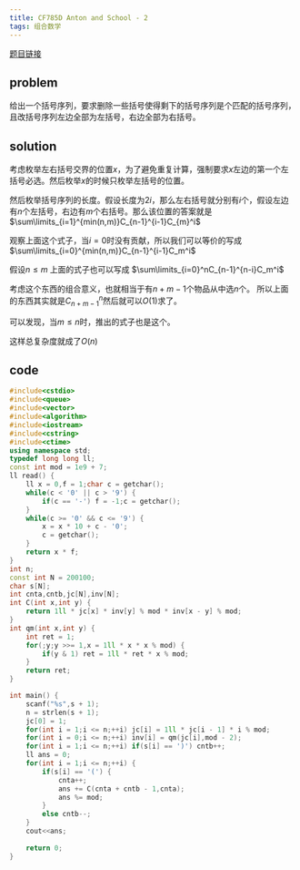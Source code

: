 ```yaml
---
title: CF785D Anton and School - 2
tags: 组合数学
---
```


[题目链接](http://codeforces.com/contest/785/problem/D)

## problem

给出一个括号序列，要求删除一些括号使得剩下的括号序列是个匹配的括号序列，且改括号序列左边全部为左括号，右边全部为右括号。

## solution

考虑枚举左右括号交界的位置$x$，为了避免重复计算，强制要求$x$左边的第一个左括号必选。然后枚举$x$的时候只枚举左括号的位置。

然后枚举括号序列的长度。假设长度为$2i$，那么左右括号就分别有$i$个，假设左边有$n$个左括号，右边有$m$个右括号。那么该位置的答案就是$\sum\limits_{i=1}^{min(n,m)}C_{n-1}^{i-1}C_{m}^i$

观察上面这个式子，当$i=0$时没有贡献，所以我们可以等价的写成$\sum\limits_{i=0}^{min(n,m)}C_{n-1}^{i-1}C_m^i$

假设$n\le m$
上面的式子也可以写成
$\sum\limits_{i=0}^nC_{n-1}^{n-i}C_m^i$

考虑这个东西的组合意义，也就相当于有$n+m-1$个物品从中选$n$个。
所以上面的东西其实就是$C_{n+m-1}^n$然后就可以$O(1)$求了。

可以发现，当$m\le n$时，推出的式子也是这个。

这样总复杂度就成了$O(n)$

## code

```cpp
#include<cstdio>
#include<queue>
#include<vector>
#include<algorithm>
#include<iostream>
#include<cstring>
#include<ctime>
using namespace std;
typedef long long ll;
const int mod = 1e9 + 7;
ll read() {
	ll x = 0,f = 1;char c = getchar();
	while(c < '0' || c > '9') {
		if(c == '-') f = -1;c = getchar();
	}
	while(c >= '0' && c <= '9') {
		x = x * 10 + c - '0';
		c = getchar();
	}
	return x * f;
}
int n;
const int N = 200100;
char s[N];
int cnta,cntb,jc[N],inv[N];
int C(int x,int y) {
	return 1ll * jc[x] * inv[y] % mod * inv[x - y] % mod;
}
int qm(int x,int y) {
	int ret = 1;
	for(;y;y >>= 1,x = 1ll * x * x % mod) {
		if(y & 1) ret = 1ll * ret * x % mod;
	}
	return ret;
}

int main() {
	scanf("%s",s + 1);
	n = strlen(s + 1);
	jc[0] = 1;
	for(int i = 1;i <= n;++i) jc[i] = 1ll * jc[i - 1] * i % mod;
	for(int i = 0;i <= n;++i) inv[i] = qm(jc[i],mod - 2);
	for(int i = 1;i <= n;++i) if(s[i] == ')') cntb++;
	ll ans = 0;
	for(int i = 1;i <= n;++i) {
		if(s[i] == '(') {
			cnta++;
			ans += C(cnta + cntb - 1,cnta);
			ans %= mod;
		}
		else cntb--;
	}
	cout<<ans;
		
	return 0;
}
```